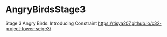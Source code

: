 # AngryBirdsStage3
Stage 3 Angry Birds: Introducing Constraint
https://tisya207.github.io/c32-project-tower-seige3/

